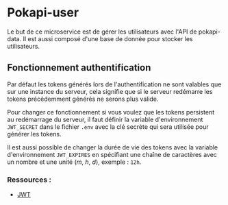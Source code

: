 # Pokapi-user

Le but de ce microservice est de gérer les utilisateurs avec l'API de pokapi-data. Il est aussi composé d'une base de donnée pour stocker les utilisateurs.

## Fonctionnement authentification

Par défaut les tokens générés lors de l'authentification ne sont valables que sur une instance du serveur, cela signifie que si le serveur redémarre les tokens précédemment générés ne serons plus valide.

Pour changer ce fonctionnement si vous voulez que les tokens persistent au redémarrage du serveur, il faut définir la variable d'environnement `JWT_SECRET` dans le fichier `.env` avec la clé secrète qui sera utilisée pour générer les tokens.

Il est aussi possible de changer la durée de vie des tokens avec la variable d'environnement `JWT_EXPIRES` en spécifiant une chaîne de caractères avec un nombre et une unité (*m*, *h*, *d*), exemple : `12h`. 

### Ressources :

+ [JWT](https://jwt.io/)